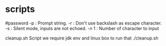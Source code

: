 # scripts
#password
-p : Prompt string.
-r : Don't use backslash as escape character.
-s : Silent mode, inputs are not echoed.
-n 1 : Number of character to input




cleanup.sh Script
we require jdk env and linux box to run that
./cleanup.sh <Job name> <from> <to> <euth code>

